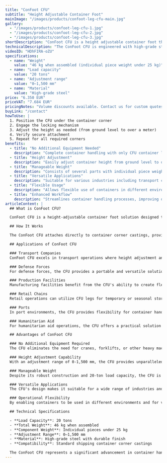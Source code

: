 ```yaml
---
title: "ConFoot CFU"
subtitle: "Height Adjustable Container Foot"
mainImage: "/images/products/confoot-leg-cfu-main.jpg"
gallery:
  - "/images/products/confoot-leg-cfu-1.jpg"
  - "/images/products/confoot-leg-cfu-2.jpg"
  - "/images/products/confoot-leg-cfu-3.jpg"
shortDescription: "ConFoot CFU is a height adjustable container foot that allows you to adjust container height from ground level to 1.5 meter, with no additional equipment needed for container handling."
technicalDescription: "The ConFoot CFU is engineered with high-grade steel and features our patented locking mechanism for secure attachment to container corner castings. It allows flexible use of containers in different environments and for various purposes."
videoID: "HDhFIRA-oZU"
specifications:
  - name: "Weight"
    value: "46 kg when assembled (individual piece weight under 25 kg)"
  - name: "Load capacity"
    value: "20 tons"
  - name: "Adjustment range"
    value: "0–1,500 mm"
  - name: "Material"
    value: "High-grade steel"
price: "6.350 EUR"
priceVAT: "7.684 EUR"
pricingNotes: "Volume discounts available. Contact us for custom quotes."
buyLink: "/contact"
howToUse: |
  1. Position the CFU under the container corner
  2. Engage the locking mechanism
  3. Adjust the height as needed (from ground level to over a meter)
  4. Verify secure attachment
  5. Repeat for all required corners
benefits:
  - title: "No Additional Equipment Needed"
    description: "Complete container handling with only CFU container legs, eliminating the need for heavy machinery"
  - title: "Height Adjustment"
    description: "Easily adjust container height from ground level to over a meter (0-1,500 mm)"
  - title: "Manageable Weight"
    description: "Consists of several parts with individual piece weight under 25 kg, making it easier to handle"
  - title: "Versatile Applications"
    description: "Suitable for various industries including transport companies, defense forces, production facilities, retail chains, ports, and humanitarian aid"
  - title: "Flexible Usage"
    description: "Allows flexible use of containers in different environments and for various purposes"
  - title: "Enhanced Workflow"
    description: "Streamlines container handling processes, improving operational efficiency"
articleContent: |
  ## What is ConFoot CFU?

  ConFoot CFU is a height-adjustable container foot solution designed to provide maximum versatility and flexibility in container handling. This innovative system allows you to adjust container height from ground level to over a meter (0-1,500 mm), with no additional equipment needed for container handling. The CFU model stands out for its ability to work with standard shipping containers in various environments and for different purposes, making it an ideal choice for businesses across multiple industries.

  ## How It Works

  The ConFoot CFU attaches directly to container corner castings, providing a stable base for loading, unloading, and temporary storage. Its adjustable design ensures flexibility in positioning containers at the optimal height for your specific needs. The system consists of several parts with individual piece weight under 25 kg, making it manageable for operators to handle, while the total leg weight when assembled is 46 kg. The straightforward attachment mechanism allows for quick deployment and removal, significantly reducing the time and resources needed for container handling operations.

  ## Applications of ConFoot CFU

  ### Transport Companies
  ConFoot CFU excels in transport operations where height adjustment and flexibility are required. Transport companies can use CFU legs to easily load, unload, and position containers without the need for additional heavy machinery, streamlining operations and reducing equipment costs.

  ### Defense Forces
  For defense forces, the CFU provides a portable and versatile solution for rapidly deploying container-based facilities in various terrains and environments. The height adjustment capability allows for optimal positioning even on uneven ground.

  ### Production Facilities
  Manufacturing facilities benefit from the CFU's ability to create flexible production layouts with adjustable container heights. By enabling containers to be positioned precisely where needed and at the right height, the system facilitates efficient production workflows and inventory management.

  ### Retail Chains
  Retail operations can utilize CFU legs for temporary or seasonal storage solutions, with the ability to adjust container heights to match loading docks or other infrastructure requirements.

  ### Ports
  In port environments, the CFU provides flexibility for container handling and temporary storage, allowing for efficient use of space and resources without relying solely on heavy lifting equipment.

  ### Humanitarian Aid
  For humanitarian aid operations, the CFU offers a practical solution for rapidly deploying container-based facilities in challenging environments, with the ability to adjust heights to accommodate various terrains and operational needs.

  ## Advantages of ConFoot CFU

  ### No Additional Equipment Required
  The CFU eliminates the need for cranes, forklifts, or other heavy machinery for container handling, reducing operational costs and dependencies on specialized equipment.

  ### Height Adjustment Capability
  With an adjustment range of 0-1,500 mm, the CFU provides unparalleled flexibility in positioning containers at the optimal height for various applications and environments.

  ### Manageable Weight
  Despite its robust construction and 20-ton load capacity, the CFU is designed with operator handling in mind. Individual components weigh less than 25 kg, making assembly and positioning manageable for operators.

  ### Versatile Applications
  The CFU's design makes it suitable for a wide range of industries and applications, from logistics and manufacturing to defense and humanitarian aid.

  ### Operational Flexibility
  By enabling containers to be used in different environments and for various purposes, the CFU expands the utility of standard shipping containers beyond traditional transport and storage roles.

  ## Technical Specifications

  - **Load Capacity**: 20 tons
  - **Total Weight**: 46 kg when assembled
  - **Component Weight**: Individual pieces under 25 kg
  - **Adjustment Range**: 0–1,500 mm
  - **Material**: High-grade steel with durable finish
  - **Compatibility**: Standard shipping container corner castings

  The ConFoot CFU represents a significant advancement in container handling technology, offering a solution that combines height adjustability, versatility, and operational simplicity in a single product.
---
```


